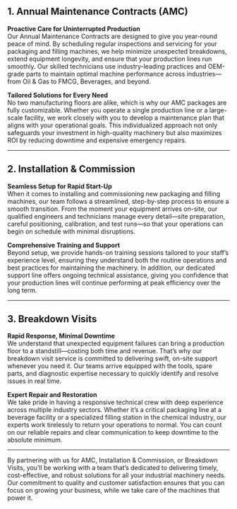 ## **1. Annual Maintenance Contracts (AMC)**

**Proactive Care for Uninterrupted Production**  
Our Annual Maintenance Contracts are designed to give you year-round peace of mind. By scheduling regular inspections and servicing for your packaging and filling machines, we help minimize unexpected breakdowns, extend equipment longevity, and ensure that your production lines run smoothly. Our skilled technicians use industry-leading practices and OEM-grade parts to maintain optimal machine performance across industries—from Oil & Gas to FMCG, Beverages, and beyond.

**Tailored Solutions for Every Need**  
No two manufacturing floors are alike, which is why our AMC packages are fully customizable. Whether you operate a single production line or a large-scale facility, we work closely with you to develop a maintenance plan that aligns with your operational goals. This individualized approach not only safeguards your investment in high-quality machinery but also maximizes ROI by reducing downtime and expensive emergency repairs.

---

## **2. Installation & Commission**

**Seamless Setup for Rapid Start-Up**  
When it comes to installing and commissioning new packaging and filling machines, our team follows a streamlined, step-by-step process to ensure a smooth transition. From the moment your equipment arrives on-site, our qualified engineers and technicians manage every detail—site preparation, careful positioning, calibration, and test runs—so that your operations can begin on schedule with minimal disruptions.

**Comprehensive Training and Support**  
Beyond setup, we provide hands-on training sessions tailored to your staff’s experience level, ensuring they understand both the routine operations and best practices for maintaining the machinery. In addition, our dedicated support line offers ongoing technical assistance, giving you confidence that your production lines will continue performing at peak efficiency over the long term.

---

## **3. Breakdown Visits**

**Rapid Response, Minimal Downtime**  
We understand that unexpected equipment failures can bring a production floor to a standstill—costing both time and revenue. That’s why our breakdown visit service is committed to delivering swift, on-site support whenever you need it. Our teams arrive equipped with the tools, spare parts, and diagnostic expertise necessary to quickly identify and resolve issues in real time.

**Expert Repair and Restoration**  
We take pride in having a responsive technical crew with deep experience across multiple industry sectors. Whether it’s a critical packaging line at a beverage facility or a specialized filling station in the chemical industry, our experts work tirelessly to return your operations to normal. You can count on our reliable repairs and clear communication to keep downtime to the absolute minimum.

---

By partnering with us for AMC, Installation & Commission, or Breakdown Visits, you’ll be working with a team that’s dedicated to delivering timely, cost-effective, and robust solutions for all your industrial machinery needs. Our commitment to quality and customer satisfaction ensures that you can focus on growing your business, while we take care of the machines that power it.
